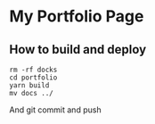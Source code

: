 # My Portfolio Page

## How to build and deploy

```shell script
rm -rf docks
cd portfolio
yarn build
mv docs ../
```

And git commit and push
